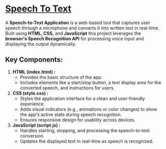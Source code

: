 <h1>
  <a href="https://akshat0502.github.io/Speech-To-Text/">Speech To Text</a>
</h1>
<p>
  A <b>Speech-to-Text Application</b> is a web-based tool that captures user speech through a microphone and converts it into written text in real-time. Built using  <b>HTML, CSS,</b> and <b>JavaScript</b> this project leverages the <b>browser's Speech Recognition API</b> for processing voice input and displaying the output dynamically.
</p>
<h2>Key Components:</h2>
<ol>
  <li><b>HTML (index.html) : </b>
    <ul>
      <li>Provides the basic structure of the app.</li>
      <li>Includes elements like a start/stop button, a text display area for the converted speech, and instructions for users.</li>
    </ul>
  </li>
  <li><b>CSS (style.css) :</b>
    <ul>
      <li>Styles the application interface for a clean and user-friendly experience.</li>
      <li>Adds visual indicators (e.g., animations or color changes) to show the app's active state during speech recognition.</li>
      <li>Ensures responsive design for usability across devices.</li>
    </ul>
  </li>
  <li><b>JavaScript (script.js) :</b>
    <ul>
      <li>Handles starting, stopping, and processing the speech-to-text conversion.</li>
      <li>Updates the displayed text in real-time as speech is recognized.</li>
    </ul>
  </li>
</ol>

